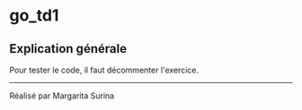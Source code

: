# go_td1

## Explication générale

Pour tester le code, il faut décommenter l'exercice.

____________________________________________
Réalisé par Margarita Surina